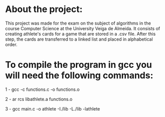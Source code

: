 # About the project:

This project was made for the exam on the subject of algorithms in the course Computer Science at the University Veiga de Almeida. It consists of creating athlete's cards for a game that are stored in a .csv file. After this step, the cards are transferred to a linked list and placed in alphabetical order.

# To compile the program in gcc you will need the following commands:

1 - gcc -c functions.c -o functions.o

2 - ar rcs libathlete.a functions.o

3 - gcc main.c -o athlete -I./lib -L./lib -lathlete
